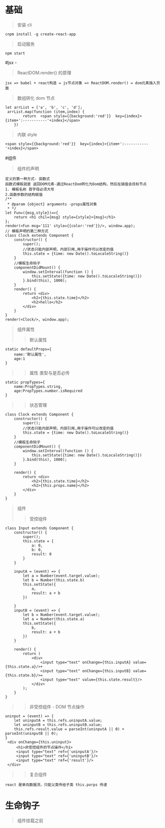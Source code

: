 # 基础
>安装 cli

    cnpm install -g create-react-app
> 启动服务

    npm start

#jsx -
> ReactDOM.render() 的原理

    jsx => babel + react构造 = js节点对象 => ReactDOM.render() = dom元素插入页面
> 数组转化 dom 节点

    let arrList = ['a', 'b', 'c', 'd'];
     arrList.map(function (item,index) {
            return  <span style={{background:'red'}}  key={index}>{item+':-----------'+index}</span>
        })
> 内联 style

    <span style={{background:'red'}}  key={index}>{item+':-----------'+index}</span>

#组件
> 组件的声明

    定义的第一种方式- 函数式
    函数式模板就是 返回DOM元素-通过ReactDom转化为Dom结构，然后在插值会目标节点
    1. 模板名称 首字母必须大写
    2.函数参数的结构赋值
    /**
     * @param {object} arguments -props属性对象
     * */
    let Fun=({msg,style})=>{
        return <h1 chil={msg} style={style}>{msg}</h1>
    };
    render(<Fun msg='111' style={{color:'red'}}/>, window.app);
    // 模板声明的第二种方式
    class Clock extends Component {
        constructor() {
            super();
            //状态只能内部声明，内部引用,用于操作可以改变的值
            this.state = {time: new Date().toLocaleString()}
        }
        //模板生命钩子
        componentDidMount() {
            window.setInterval(function () {
                this.setState({time: new Date().toLocaleString()})
            }.bind(this), 1000);
        }
        render() {
            return <div>
                <h2>{this.state.time}</h2>
                <h2>hello</h2>
            </div>
        }
    }
    render(<Clock/>, window.app);

> 组件属性
>> 默认属性

    static defaultProps={
        name:'默认属性',
        age:1
    }

>> 属性 类型与是否必传

    static propTypes={
        name:PropTypes.string,
        age:PropTypes.number.isRequired
    }

>> 状态管理

    class Clock extends Component {
        constructor() {
            super();
            //状态只能内部声明，内部引用,用于操作可以改变的值
            this.state = {time: new Date().toLocaleString()}
        }
        //模板生命钩子
        componentDidMount() {
            window.setInterval(function () {
                this.setState({time: new Date().toLocaleString()})
            }.bind(this), 1000);
        }

        render() {
            return <div>
                <h2>{this.state.time}</h2>
                <h2>{this.props.name}</h2>
            </div>
        }
    }

> 组件
>> 受控组件

    class Input extends Component {
        constructor() {
            super();
            this.state = {
                a: 0,
                b: 0,
                result: 0
            }
        }

        inputA = (event) => {
            let a = Number(event.target.value);
            let b = Number(this.state.b)
            this.setState({
                a,
                result: a + b
            })

        }
        inputB = (event) => {
            let b = Number(event.target.value);
            let a = Number(this.state.a)
            this.setState({
                b,
                result: a + b
            })
        }

        render() {
            return (
                <div>
                    <input type="text" onChange={this.inputA} value={this.state.a}/>+
                    <input type="text" onChange={this.inputB} value={this.state.b}/>=
                    <input type="text" value={this.state.result}/>
                </div>
            );
        }
    }

>> 非受控组件 - DOM 节点操作

    uninput = (event) => {
        let uninputA = this.refs.uninputA.value;
        let uninputB = this.refs.uninputB.value;
        this.refs.result.value = parseInt(uninputA || 0) + parseInt(uninputB || 0);
    }
     <div onChange={this.uninput}>
         <h1>非受控组件的节点操作</h1>
         <input type="text" ref={'uninputA'}/>
         <input type="text" ref={'uninputB'}/>
         <input type="text" ref={'result'}/>
     </div>

>> 复合组件

    react 是单向数据流，只能父类传给子类 this.porps 传递

# 生命钩子
> 组件挂载之前


